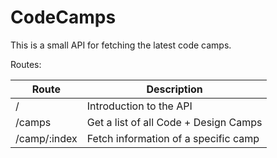 # CodeCamps
This is a small API for fetching the latest code camps.

Routes:

Route | Description
------|------------
/|Introduction to the API
/camps|Get a list of all Code + Design Camps
/camp/:index|Fetch information of a specific camp